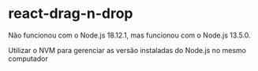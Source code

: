 # react-drag-n-drop
Não funcionou com o Node.js 18.12.1, mas funcionou com o Node.js 13.5.0.

Utilizar o NVM para gerenciar as versão instaladas do Node.js no mesmo computador
